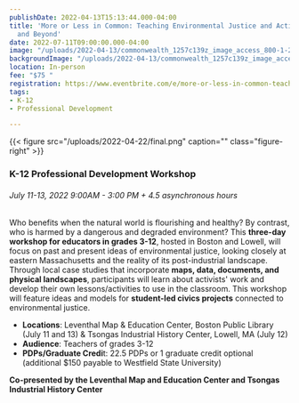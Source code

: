 ```yaml
---
publishDate: 2022-04-13T15:13:44.000-04:00
title: 'More or Less in Common: Teaching Environmental Justice and Activism in Massachusetts
  and Beyond'
date: 2022-07-11T09:00:00.000-04:00
image: "/uploads/2022-04-13/commonwealth_1257c139z_image_access_800-1-2.jpg"
backgroundImage: "/uploads/2022-04-13/commonwealth_1257c139z_image_access_800-1-2.jpg"
location: In-person
fee: "$75 "
registration: https://www.eventbrite.com/e/more-or-less-in-common-teaching-environmental-justice-and-activism-tickets-320876579487
tags:
- K-12
- Professional Development

---
```

{{< figure src="/uploads/2022-04-22/final.png" caption="" class="figure-right" >}}

### K-12 Professional Development Workshop

###### July 11-13, 2022 9:00AM - 3:00 PM + 4.5 asynchronous hours

Who benefits when the natural world is flourishing and healthy? By contrast, who is harmed by a dangerous and degraded environment? This **three-day workshop for educators in grades 3-12**, hosted in Boston and Lowell, will focus on past and present ideas of environmental justice, looking closely at eastern Massachusetts and the reality of its post-industrial landscape. Through local case studies that incorporate **maps, data, documents, and physical landscapes**, participants will learn about activists' work and develop their own lessons/activities to use in the classroom. This workshop will feature ideas and models for **student-led civics projects** connected to environmental justice.

* **Locations**: Leventhal Map & Education Center, Boston Public Library (July 11 and 13) & Tsongas Industrial History Center, Lowell, MA (July 12)
* **Audience**: Teachers of grades 3-12
* **PDPs/Graduate Credi**t: 22.5 PDPs or 1 graduate credit optional (additional $150 payable to Westfield State University) 

**Co-presented by the Leventhal Map and Education Center and Tsongas Industrial History Center**